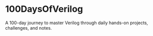 # 100DaysOfVerilog
A 100-day journey to master Verilog through daily hands-on projects, challenges, and notes.

